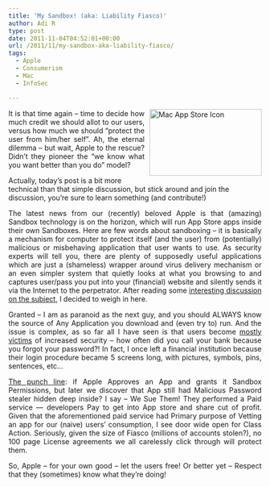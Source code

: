 ```yaml
---
title: 'My Sandbox! (aka: Liability Fiasco)'
author: Adi R
type: post
date: 2011-11-04T04:52:01+00:00
url: /2011/11/my-sandbox-aka-liability-fiasco/
tags:
  - Apple
  - Consumerism
  - Mac
  - InfoSec

---
```

<p align="justify">
  <img style="background-image: none; border-bottom: 0px; border-left: 0px; margin: 0px 0px 5px 10px; padding-left: 0px; padding-right: 0px; display: inline; float: right; border-top: 0px; border-right: 0px; padding-top: 0px" title="Mac App Store Icon" border="0" alt="Mac App Store Icon" align="right" src="/uploads/2011/11/Mac-App-Store-Icon.png?resize=223%2C132" width="223" height="132" data-recalc-dims="1" />It is that time again – time to decide how much credit we should allot to our users, versus how much we should “protect the user from him/her self”. Ah, the eternal dilemma – but wait, Apple to the rescue? Didn’t they pioneer the “we know what you want better than you do” model?
</p>

Actually, today’s post is a bit more technical than that simple discussion, but stick around and join the discussion, you’re sure to learn something (and contribute!)

<p align="justify">
  The latest news from our (recently) beloved Apple is that (amazing) Sandbox technology is on the horizon, which will run App Store apps inside their own Sandboxes. Here are few words about sandboxing – it is basically a mechanism for computer to protect itself (and the user) from (potentially) malicious or misbehaving application that user wants to use. As security experts will tell you, there are plenty of supposedly useful applications which are just a (shameless) wrapper around virus delivery mechanism or an even simpler system that quietly looks at what you browsing to and captures user/pass you put into your (financial) website and silently sends it via the Internet to the perpetrator. After reading some <a title="Why The Mac App Sandbox Makes Me Sad (from Naming Things)" href="http://lacquer.fi/pauli/blog/2011/11/why-the-mac-app-sandbox-makes-me-sad/" target="_blank">interesting discussion on the subject</a>, I decided to weigh in here.
</p>

<p align="justify">
  Granted – I am as paranoid as the next guy, and you should ALWAYS know the source of Any Application you download and (even try to) run. And the issue is complex, as so far all I have seen is that users become <u>mostly victims</u> of increased security &#8211; how often did you call your bank because you forgot your password?! In fact, I once left a financial institution because their login procedure became 5 screens long, with pictures, symbols, pins, sentences, etc…
</p>

<p align="justify">
  <u>The punch line</u>: if Apple Approves an App and grants it Sandbox Permissions, but later we discover that App still had Malicious Password stealer hidden deep inside? I say – We Sue Them! They performed a Paid service &#8212; developers Pay to get into App store and share cut of profit. Given that the aforementioned paid service had Primary purpose of Vetting an app for our (naive) users’ consumption, I see door wide open for Class Action. Seriously, given the size of Fiasco (millions of accounts stolen?), no 100 page License agreements we all carelessly click through will protect them.
</p>

<p align="justify">
  So, Apple – for your own good – let the users free! Or better yet – Respect that they (sometimes) know what they’re doing!
</p>